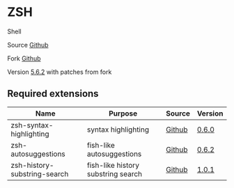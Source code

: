 # ZSH

Shell

Source [Github](https://github.com/zsh-users/zsh)

Fork [Github](https://github.com/tardypad/zsh)

Version [5.6.2](https://github.com/zsh-users/zsh/releases/tag/zsh-5.6.2) with patches from fork

## Required extensions

| Name                            | Purpose                                 | Source                                                                   | Version                                                                                                                   |
|---------------------------------|-----------------------------------------|--------------------------------------------------------------------------|---------------------------------------------------------------------------------------------------------------------------|
| zsh-syntax-highlighting         | syntax highlighting                     | [Github](https://github.com/zsh-users/zsh-syntax-highlighting)           | [0.6.0](https://github.com/zsh-users/zsh-syntax-highlighting/releases/tag/0.6.0)                                          |
| zsh-autosuggestions             | fish-like autosuggestions               | [Github](https://github.com/zsh-users/zsh-autosuggestions)               | [0.6.2](https://github.com/zsh-users/zsh-autosuggestions/releases/tag/v0.6.2)                                             |
| zsh-history-substring-search    | fish-like history substring search      | [Github](https://github.com/zsh-users/zsh-history-substring-search)      | [1.0.1](https://github.com/zsh-users/zsh-history-substring-search/releases/tag/v1.0.1)                                    |
